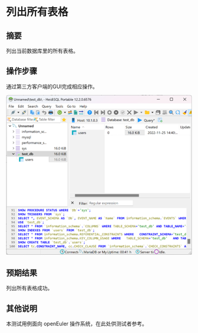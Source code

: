 # 列出所有表格

## 摘要

列出当前数据库里的所有表格。

## 操作步骤

通过第三方客户端的GUI完成相应操作。

![列出所有表格2](./img/列出所有表格2.png)

## 预期结果

列出所有表格成功。

## 其他说明

本测试用例面向 openEuler 操作系统，在此处供测试者参考。
